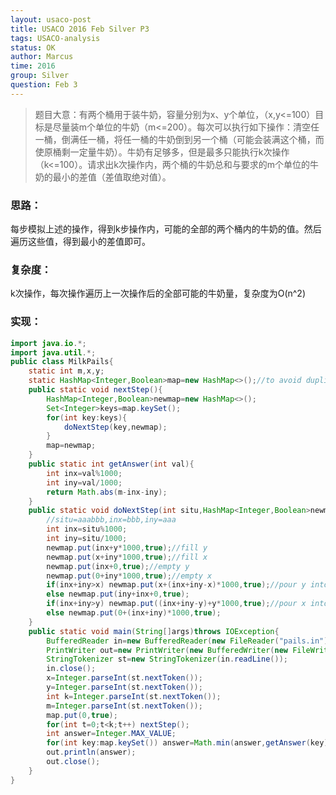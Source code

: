 ```yaml
---
layout: usaco-post
title: USACO 2016 Feb Silver P3
tags: USACO-analysis
status: OK
author: Marcus
time: 2016
group: Silver
question: Feb 3
---
```


> 题目大意：有两个桶用于装牛奶，容量分别为x、y个单位，（x,y<=100）目标是尽量装m个单位的牛奶（m<=200）。每次可以执行如下操作：清空任一桶，倒满任一桶，将任一桶的牛奶倒到另一个桶（可能会装满这个桶，而使原桶剩一定量牛奶）。牛奶有足够多，但是最多只能执行k次操作（k<=100）。请求出k次操作内，两个桶的牛奶总和与要求的m个单位的牛奶的最小的差值（差值取绝对值）。

### 思路：

每步模拟上述的操作，得到k步操作内，可能的全部的两个桶内的牛奶的值。然后遍历这些值，得到最小的差值即可。

### 复杂度：

k次操作，每次操作遍历上一次操作后的全部可能的牛奶量，复杂度为O(n^2)

### 实现：

```java
import java.io.*;
import java.util.*;
public class MilkPails{
    static int m,x,y;
    static HashMap<Integer,Boolean>map=new HashMap<>();//to avoid duplicate value
    public static void nextStep(){
        HashMap<Integer,Boolean>newmap=new HashMap<>();
        Set<Integer>keys=map.keySet();
        for(int key:keys){
            doNextStep(key,newmap);
        }
        map=newmap;
    }
    public static int getAnswer(int val){
        int inx=val%1000;
        int iny=val/1000;
        return Math.abs(m-inx-iny);
    }
    public static void doNextStep(int situ,HashMap<Integer,Boolean>newmap){
        //situ=aaabbb,inx=bbb,iny=aaa
        int inx=situ%1000;
        int iny=situ/1000;
        newmap.put(inx+y*1000,true);//fill y
        newmap.put(x+iny*1000,true);//fill x
        newmap.put(inx+0,true);//empty y
        newmap.put(0+iny*1000,true);//empty x
        if(inx+iny>x) newmap.put(x+(inx+iny-x)*1000,true);//pour y into x
        else newmap.put(iny+inx+0,true);
        if(inx+iny>y) newmap.put((inx+iny-y)+y*1000,true);//pour x into y
        else newmap.put(0+(inx+iny)*1000,true);
    }
    public static void main(String[]args)throws IOException{
        BufferedReader in=new BufferedReader(new FileReader("pails.in"));
        PrintWriter out=new PrintWriter(new BufferedWriter(new FileWriter("pails.out")));
        StringTokenizer st=new StringTokenizer(in.readLine());
        in.close();
        x=Integer.parseInt(st.nextToken());
        y=Integer.parseInt(st.nextToken());
        int k=Integer.parseInt(st.nextToken());
        m=Integer.parseInt(st.nextToken());
        map.put(0,true);
        for(int t=0;t<k;t++) nextStep();
        int answer=Integer.MAX_VALUE;
        for(int key:map.keySet()) answer=Math.min(answer,getAnswer(key));
        out.println(answer);
        out.close();
    }
}
```


